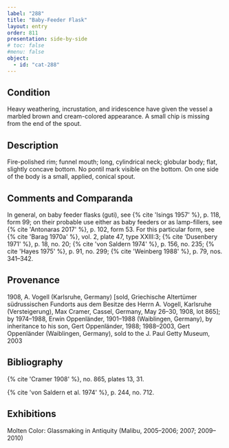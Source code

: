 ```yaml
---
label: "288"
title: "Baby-Feeder Flask"
layout: entry
order: 811
presentation: side-by-side
# toc: false
#menu: false 
object:
  - id: "cat-288"
---
```


## Condition

Heavy weathering, incrustation, and iridescence have given the vessel a marbled brown and cream-colored appearance. A small chip is missing from the end of the spout.

## Description

Fire-polished rim; funnel mouth; long, cylindrical neck; globular body; flat, slightly concave bottom. No pontil mark visible on the bottom. On one side of the body is a small, applied, conical spout.

## Comments and Comparanda

In general, on baby feeder flasks (guti), see {% cite 'Isings 1957' %}, p. 118, form 99; on their probable use either as baby feeders or as lamp-fillers, see {% cite 'Antonaras 2017' %}, p. 102, form 53. For this particular form, see {% cite 'Barag 1970a' %}, vol. 2, plate 47, type XXIII:3; {% cite 'Dusenbery 1971' %}, p. 18, no. 20; {% cite 'von Saldern 1974' %}, p. 156, no. 235; {% cite 'Hayes 1975' %}, p. 91, no. 299; {% cite 'Weinberg 1988' %}, p. 79, nos. 341–342.

## Provenance

1908, A. Vogell (Karlsruhe, Germany) [sold, Griechische Altertümer südrussischen Fundorts aus dem Besitze des Herrn A. Vogell, Karlsruhe (Versteigerung), Max Cramer, Cassel, Germany, May 26–30, 1908, lot 865]; by 1974–1988, Erwin Oppenländer, 1901–1988 (Waiblingen, Germany), by inheritance to his son, Gert Oppenländer, 1988; 1988–2003, Gert Oppenländer (Waiblingen, Germany), sold to the J. Paul Getty Museum, 2003

## Bibliography

{% cite 'Cramer 1908' %}, no. 865, plates 13, 31.

{% cite 'von Saldern et al. 1974' %}, p. 244, no. 712.

## Exhibitions

Molten Color: Glassmaking in Antiquity (Malibu, 2005–2006; 2007; 2009–2010)